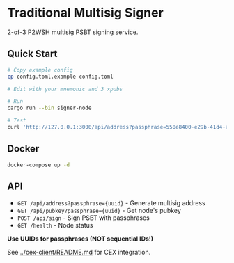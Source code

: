 # Traditional Multisig Signer

2-of-3 P2WSH multisig PSBT signing service.

## Quick Start

```bash
# Copy example config
cp config.toml.example config.toml

# Edit with your mnemonic and 3 xpubs

# Run
cargo run --bin signer-node

# Test
curl 'http://127.0.0.1:3000/api/address?passphrase=550e8400-e29b-41d4-a716-446655440000'
```

## Docker

```bash
docker-compose up -d
```

## API

- `GET /api/address?passphrase={uuid}` - Generate multisig address
- `GET /api/pubkey?passphrase={uuid}` - Get node's pubkey
- `POST /api/sign` - Sign PSBT with passphrases
- `GET /health` - Node status

**Use UUIDs for passphrases (NOT sequential IDs!)**

See [../cex-client/README.md](../cex-client/README.md) for CEX integration.

